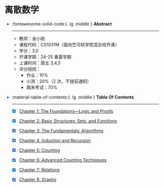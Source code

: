 # 离散数学

<div class="grid cards" markdown>

-   :fontawesome-solid-code:{ .lg .middle } __Abstract__

    ---
    
    - 教师：金小刚
    - 课程代码：CS1031M（面向竺可桢学院混合班开课）
    - 学分：3.0
    - 开课学期：24-25 春夏学期
    - 上课时间：周五 3,4,5
    - 评分规则：
        - 作业：10%
        - 小测：20%（2 次，不提前通知）
        - 期末考试：70%

</div>

<div class="grid cards" markdown>

-   :material-table-of-contents:{ .lg .middle } __Table Of Contents__

    ---

    - [x] [Chapter 1: The Foundations—Logic and Proofs](chap1/chap1.md)
    
    - [x] [Chapter 2: Basic Structures: Sets, and Functions](chap2/chap2.md)
    
    - [x] [Chapter 3: The Fundamentals: Algorithms](chap3/chap3.md)
    
    - [x] [Chapter 4: Induction and Recursion](chap4/chap4.md)
    
    - [x] [Chapter 5: Counting](chap5/chap5.md)
    
    - [x] [Chapter 6: Advanced Counting Techniques](chap6/chap6.md)
    
    - [x] [Chapter 7: Relations](chap7/chap7.md)
    
    - [x] [Chapter 8: Graphs](chap8/chap8.md)

</div>